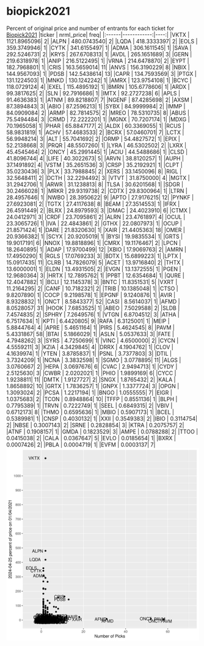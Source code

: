 # biopick2021
Percent of original price and number of entrants for each ticket for [Biopick2021](https://twitter.com/hashtag/Biopick2021)
|ticker |   nrml_price| freq|
|:------|------------:|----:|
|VKTX   | 1121.8965096|    2|
|ALPN   |  480.0743540|    2|
|LQDA   |  418.3333397|    2|
|EOLS   |  359.3749946|    1|
|CYTK   |  341.6155497|    1|
|ADMA   |  306.1611545|    1|
|SAVA   |  292.5246731|    2|
|KRYS   |  267.6708313|    1|
|AVDL   |  265.1651689|    3|
|GERN   |  219.6318978|    1|
|ANIP   |  216.5122495|    1|
|VRNA   |  214.6478870|    2|
|EYPT   |  182.7968801|    1|
|CRIS   |  163.5659014|   11|
|ANVS   |  156.3190229|    8|
|NBIX   |  144.9567093|    1|
|PDSB   |  142.5438614|   13|
|CAPR   |  134.7593569|    3|
|PTGX   |  131.1224503|    1|
|MNKD   |  130.1242242|    1|
|AMRX   |  123.9754108|    1|
|BCYC   |  118.0729124|    4|
|EXEL   |  115.4895192|    1|
|BMRN   |  105.6778606|    1|
|ARDX   |   99.3817625|    2|
|SLN    |   92.7916686|    1|
|IMTX   |   92.2727238|    6|
|APLS   |   91.4636383|    1|
|ATNM   |   89.8218807|    7|
|NGENF  |   87.4285698|    2|
|AXSM   |   87.3894843|    3|
|ABIO   |   87.2596213|    1|
|SYBX   |   84.9999984|    2|
|IMMP   |   84.0909084|    2|
|ARMP   |   82.7814575|    2|
|MREO   |   78.5310735|    8|
|ABUS   |   75.5494484|    3|
|CRMD   |   72.2222201|    1|
|MGNX   |   70.7207174|    1|
|MDXG   |   70.1965058|    1|
|PHAR   |   65.8847177|    2|
|ALDX   |   60.3369055|    1|
|RCUS   |   58.9831819|    1|
|ACHV   |   57.4683533|    2|
|BCRX   |   57.0460701|    7|
|LCTX   |   56.9948214|    3|
|ALT    |   55.7041692|    2|
|ORMP   |   54.4827572|    1|
|EPIX   |   52.2138668|    3|
|PRQR   |   48.5507260|    1|
|LYRA   |   46.5302502|    2|
|LXRX   |   45.4545464|    2|
|ONCY   |   45.2991445|    1|
|ACIU   |   44.5488686|    1|
|CLSD   |   41.8096744|    4|
|LIFE   |   40.3022673|    5|
|ARVN   |   38.8120257|    1|
|AUPH   |   37.1491892|    4|
|VSTM   |   35.2651536|    3|
|CRSP   |   35.2192921|    1|
|CLPT   |   35.0230436|    3|
|PLX    |   33.7988845|    2|
|XERS   |   33.1450096|    8|
|RIGL   |   32.5648411|    2|
|DCTH   |   32.2294492|    3|
|VTVT   |   31.8750000|    4|
|MGTX   |   31.2942706|    1|
|ARWR   |   31.1238813|    8|
|TLSA   |   30.6201568|    1|
|SDGR   |   30.2466028|    1|
|MRKR   |   29.9319738|    2|
|CDTX   |   29.8300964|    1|
|LTRN   |   28.4957646|    1|
|NWBO   |   28.3950622|    9|
|APTO   |   27.9176215|   12|
|PYNKF  |   27.6923081|    2|
|TGTX   |   27.4117638|    8|
|BEAM   |   27.3514553|    1|
|IFRX   |   26.4591449|    2|
|BLRX   |   24.8979593|    3|
|DMAC   |   24.4023910|    6|
|CTMX   |   24.0412971|    3|
|CRDF   |   23.7095861|    2|
|ALRN   |   23.4761897|    4|
|OCUL   |   23.3065726|    1|
|IVA    |   22.4843861|    2|
|GTHX   |   22.0807973|    1|
|OCUP   |   21.8571424|    1|
|DARE   |   21.8320630|    1|
|XAIR   |   21.4405363|   18|
|OMER   |   20.9366382|    1|
|SCYX   |   20.9205019|    1|
|BYSI   |   19.9835534|    1|
|GRTS   |   19.9017191|    6|
|NNOX   |   19.8818896|    1|
|CMRX   |   19.1176467|    2|
|LPCN   |   18.2640895|    1|
|ADAP   |   17.9700499|   12|
|XBIO   |   17.9069763|    2|
|AMRN   |   17.4950290|    1|
|RGLS   |   17.0769233|    3|
|BDTX   |   15.6899223|    1|
|LPTX   |   15.0917435|   11|
|CLRB   |   14.7826079|    5|
|ACET   |   13.9716840|    2|
|THTX   |   13.6000001|    1|
|ELDN   |   13.4931505|    2|
|EVGN   |   13.1372555|    1|
|PGEN   |   12.9680364|    3|
|HRTX   |   12.7895762|    1|
|PPBT   |   12.6354684|    1|
|QURE   |   12.4047882|    1|
|BCLI   |   12.1145378|    3|
|BNTC   |   11.8351531|    5|
|VXRT   |   11.2164295|    2|
|CANF   |   10.7182321|    2|
|TRIB   |   10.1385048|    1|
|CTSO   |    9.8207890|    1|
|COCP   |    9.2198578|    1|
|EPGNF  |    9.1240876|    1|
|AVIR   |    8.9328832|    1|
|ONCT   |    8.5843377|   52|
|CASI   |    8.5614037|    1|
|AFMD   |    8.0528057|   31|
|HOOK   |    7.6853525|    1|
|ABEO   |    7.5029588|    2|
|SLDB   |    7.4574835|    2|
|SPHRY  |    7.2649576|    1|
|VTGN   |    6.8704512|    3|
|ATHA   |    6.7517634|    1|
|KPTI   |    6.4420805|    9|
|RAFA   |    6.3125001|    1|
|MEIP   |    5.8844764|    4|
|APRE   |    5.4651164|    1|
|PIRS   |    5.4624545|    8|
|PAVM   |    5.4331867|   58|
|BTAI   |    5.1866029|    1|
|ASLN   |    5.0537633|    3|
|FATE   |    4.7948262|    3|
|SYRS   |    4.7250699|    1|
|VINC   |    4.6500000|    2|
|CYCN   |    4.5559211|    3|
|KZIA   |    4.3429845|    4|
|DRRX   |    4.1904762|    1|
|CLOV   |    4.1639974|    1|
|YTEN   |    3.8785837|    1|
|PSNL   |    3.7377803|    3|
|DTIL   |    3.7324209|    1|
|NCNA   |    3.3832598|    1|
|SGMO   |    3.0778895|   11|
|ALGS   |    3.0760667|    2|
|HEPA   |    3.0697676|    6|
|CVAC   |    2.9494713|    1|
|CYDY   |    2.5125630|    3|
|CWBR   |    2.0202021|    1|
|PHIO   |    1.9899169|    6|
|CYCC   |    1.9238811|   11|
|DMTK   |    1.9127727|    2|
|SNGX   |    1.8765432|    2|
|KALA   |    1.8658892|   10|
|GRTX   |    1.7836257|    1|
|GNPX   |    1.3377724|    3|
|OPGN   |    1.3093024|    2|
|PCSA   |    1.2217194|    1|
|BNGO   |    1.0555555|    7|
|EIGR   |    1.0375683|    2|
|TCON   |    0.8948864|   10|
|TFFP   |    0.8551136|    1|
|BLPH   |    0.7795389|    1|
|TRVN   |    0.7222749|    1|
|SEEL   |    0.6849315|    2|
|VBIV   |    0.6712173|    8|
|THMO   |    0.6595636|    1|
|MBIO   |    0.5907173|    1|
|BCEL   |    0.5389981|    1|
|CNSP   |    0.4030132|    1|
|XXII   |    0.3549383|    2|
|IBIO   |    0.3114754|    2|
|NBSE   |    0.3007143|    2|
|SRNE   |    0.2828854|    3|
|KTRA   |    0.2075757|    2|
|ATNF   |    0.1908157|    1|
|GMDA   |    0.1823529|    3|
|AMPE   |    0.0788288|    2|
|TTOO   |    0.0415038|    2|
|CALA   |    0.0367647|    5|
|EVLO   |    0.0185654|    1|
|BXRX   |    0.0007426|    2|
|PBLA   |    0.0004719|    1|
|EVFM   |    0.0003137|    7|
![retvspicks](biopicks.png?raw=true)
